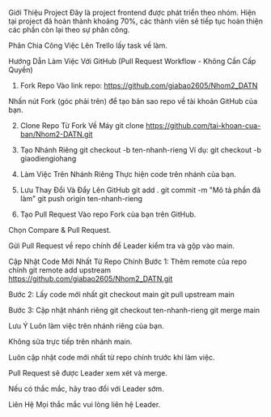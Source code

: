 Giới Thiệu Project
Đây là project frontend được phát triển theo nhóm. Hiện tại project đã hoàn thành khoảng 70%, các thành viên sẽ tiếp tục hoàn thiện các phần còn lại theo sự phân công.

Phân Chia Công Việc
Lên Trello lấy task về làm.

Hướng Dẫn Làm Việc Với GitHub (Pull Request Workflow - Không Cần Cấp Quyền)
1. Fork Repo
Vào link repo:
https://github.com/giabao2605/Nhom2_DATN

Nhấn nút Fork (góc phải trên) để tạo bản sao repo về tài khoản GitHub của bạn.

2. Clone Repo Từ Fork Về Máy
git clone https://github.com/tai-khoan-cua-ban/Nhom2-DATN.git

3. Tạo Nhánh Riêng
git checkout -b ten-nhanh-rieng
Ví dụ:
git checkout -b giaodiengiohang

4. Làm Việc Trên Nhánh Riêng
Thực hiện code trên nhánh của bạn.

5. Lưu Thay Đổi Và Đẩy Lên GitHub
git add .
git commit -m "Mô tả phần đã làm"
git push origin ten-nhanh-rieng

6. Tạo Pull Request
Vào repo Fork của bạn trên GitHub.

Chọn Compare & Pull Request.

Gửi Pull Request về repo chính để Leader kiểm tra và gộp vào main.

Cập Nhật Code Mới Nhất Từ Repo Chính
Bước 1: Thêm remote của repo chính
git remote add upstream https://github.com/giabao2605/Nhom2_DATN.git

Bước 2: Lấy code mới nhất
git checkout main
git pull upstream main

Bước 3: Cập nhật nhánh riêng
git checkout ten-nhanh-rieng
git merge main

Lưu Ý
Luôn làm việc trên nhánh riêng của bạn.

Không sửa trực tiếp trên nhánh main.

Luôn cập nhật code mới nhất từ repo chính trước khi làm việc.

Pull Request sẽ được Leader xem xét và merge.

Nếu có thắc mắc, hãy trao đổi với Leader sớm.

Liên Hệ
Mọi thắc mắc vui lòng liên hệ Leader.
